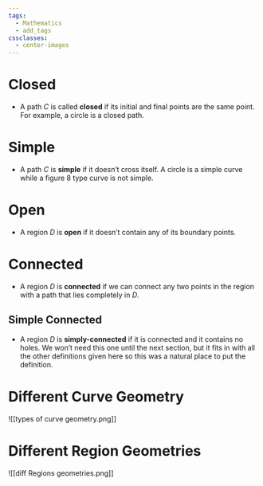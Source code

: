 ```yaml
---
tags:
  - Mathematics
  - add_tags
cssclasses:
  - center-images
---
```

# Closed 
- A path $C$ is called **closed** if its initial and final points are the same point. For example, a circle is a closed path.  
# Simple
- A path $C$ is **simple** if it doesn’t cross itself. A circle is a simple curve while a figure 8 type curve is not simple.  
# Open
- A region $D$ is **open** if it doesn’t contain any of its boundary points.  
# Connected
- A region $D$ is **connected** if we can connect any two points in the region with a path that lies completely in $D$.  
## Simple Connected
- A region $D$ is **simply-connected** if it is connected and it contains no holes. We won’t need this one until the next section, but it fits in with all the other definitions given here so this was a natural place to put the definition.
# Different Curve Geometry
![[types of curve geometry.png]]
# Different Region Geometries

![[diff Regions geometries.png]]